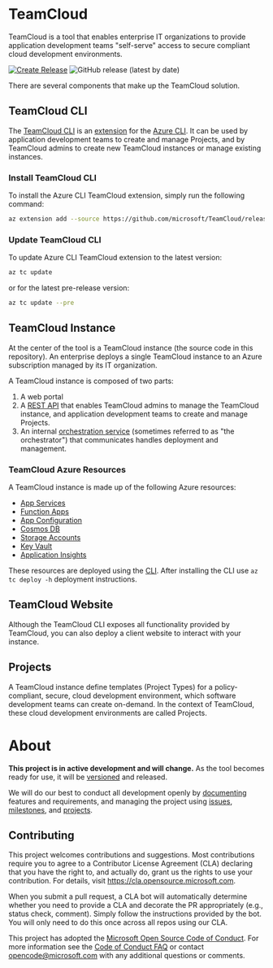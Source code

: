 # TeamCloud

TeamCloud is a tool that enables enterprise IT organizations to provide application development teams "self-serve" access to secure compliant cloud development environments.

[![Create Release](https://github.com/microsoft/TeamCloud/actions/workflows/release.yml/badge.svg)](https://github.com/microsoft/TeamCloud/actions/workflows/release.yml)
![GitHub release (latest by date)](https://img.shields.io/github/v/release/microsoft/teamcloud?label=Release%20%28main%29)

There are several components that make up the TeamCloud solution.

## TeamCloud CLI

The [TeamCloud CLI](docs/CLI.md) is an [extension](https://docs.microsoft.com/en-us/cli/azure/azure-cli-extensions-overview?view=azure-cli-latest) for the [Azure CLI](https://docs.microsoft.com/en-us/cli/azure/?view=azure-cli-latest).  It can be used by application development teams to create and manage Projects, and by TeamCloud admins to create new TeamCloud instances or manage existing instances.

### Install TeamCloud CLI

To install the Azure CLI TeamCloud extension, simply run the following command:

```sh
az extension add --source https://github.com/microsoft/TeamCloud/releases/latest/download/tc-0.5.3-py2.py3-none-any.whl -y
```

### Update TeamCloud CLI

To update Azure CLI TeamCloud extension to the latest version:

```sh
az tc update
```

or for the latest pre-release version:

```sh
az tc update --pre
```

## TeamCloud Instance

At the center of the tool is a TeamCloud instance (the source code in this repository). An enterprise deploys a single TeamCloud instance to an Azure subscription managed by its IT organization.

A TeamCloud instance is composed of two parts:

1. A web portal
2. A [REST API](https://microsoft.github.io/TeamCloud) that enables TeamCloud admins to manage the TeamCloud instance, and application development teams to create and manage Projects.
3. An internal [orchestration service](docs/Orchestrator.md) (sometimes referred to as "the orchestrator") that communicates handles deployment and management.

### TeamCloud Azure Resources

A TeamCloud instance is made up of the following Azure resources:

- [App Services][app-service]
- [Function Apps][function-apps]
- [App Configuration][app-configuration]
- [Cosmos DB][cosmos-db]
- [Storage Accounts][storage-account]
- [Key Vault][key-vault]
- [Application Insights][application-insights]

<!-- ![Azure architecture diagram](docs/img/TeamCloud.png) -->

These resources are deployed using the [CLI](docs/CLI.md). After installing the CLI use `az tc deploy -h` deployment instructions.

## TeamCloud Website

Although the TeamCloud CLI exposes all functionality provided by TeamCloud, you can also deploy a client website to interact with your instance.

<!-- ![TeamCloud website](docs/img/tc_web_app_0.png) -->

## Projects

A TeamCloud instance define templates (Project Types) for a policy-compliant, secure, cloud development environment, which software development teams can create on-demand.  In the context of TeamCloud, these cloud development environments are called Projects.

# About

**This project is in active development and will change.**  As the tool becomes ready for use, it will be [versioned](https://semver.org/) and released.

We will do our best to conduct all development openly by [documenting](https://github.com/microsoft/TeamCloud/tree/main/docs) features and requirements, and managing the project using [issues](https://github.com/microsoft/TeamCloud/issues), [milestones](https://github.com/microsoft/TeamCloud/milestones), and [projects](https://github.com/microsoft/TeamCloud/projects).

## Contributing

This project welcomes contributions and suggestions.  Most contributions require you to agree to a
Contributor License Agreement (CLA) declaring that you have the right to, and actually do, grant us
the rights to use your contribution. For details, visit https://cla.opensource.microsoft.com.

When you submit a pull request, a CLA bot will automatically determine whether you need to provide
a CLA and decorate the PR appropriately (e.g., status check, comment). Simply follow the instructions
provided by the bot. You will only need to do this once across all repos using our CLA.

This project has adopted the [Microsoft Open Source Code of Conduct](https://opensource.microsoft.com/codeofconduct/).
For more information see the [Code of Conduct FAQ](https://opensource.microsoft.com/codeofconduct/faq/) or
contact [opencode@microsoft.com](mailto:opencode@microsoft.com) with any additional questions or comments.

[app-service]:https://azure.microsoft.com/en-us/services/app-service/
[app-configuration]:https://azure.microsoft.com/en-us/services/app-configuration/
[function-apps]:https://azure.microsoft.com/en-us/services/functions/
[storage-account]:https://azure.microsoft.com/en-us/services/storage/
[key-vault]:https://azure.microsoft.com/en-us/services/key-vault/
[event-grid]:https://azure.microsoft.com/en-us/services/event-grid/
[application-insights]:https://azure.microsoft.com/en-us/services/monitor/
[cosmos-db]:https://azure.microsoft.com/en-us/services/cosmos-db/
